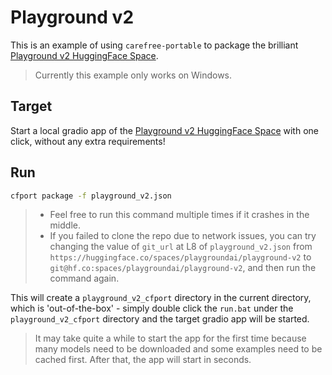 # Playground v2

This is an example of using `carefree-portable` to package the brilliant [Playground v2 HuggingFace Space](https://huggingface.co/spaces/playgroundai/playground-v2).

> Currently this example only works on Windows.


## Target

Start a local gradio app of the [Playground v2 HuggingFace Space](https://huggingface.co/spaces/playgroundai/playground-v2) with one click, without any extra requirements!


## Run

```bash
cfport package -f playground_v2.json
```

> - Feel free to run this command multiple times if it crashes in the middle.
> - If you failed to clone the repo due to network issues, you can try changing the value of `git_url` at L8 of `playground_v2.json` from `https://huggingface.co/spaces/playgroundai/playground-v2` to `git@hf.co:spaces/playgroundai/playground-v2`, and then run the command again.

This will create a `playground_v2_cfport` directory in the current directory, which is 'out-of-the-box' - simply double click the `run.bat` under the `playground_v2_cfport` directory and the target gradio app will be started.

> It may take quite a while to start the app for the first time because many models need to be downloaded and some examples need to be cached first. After that, the app will start in seconds.
